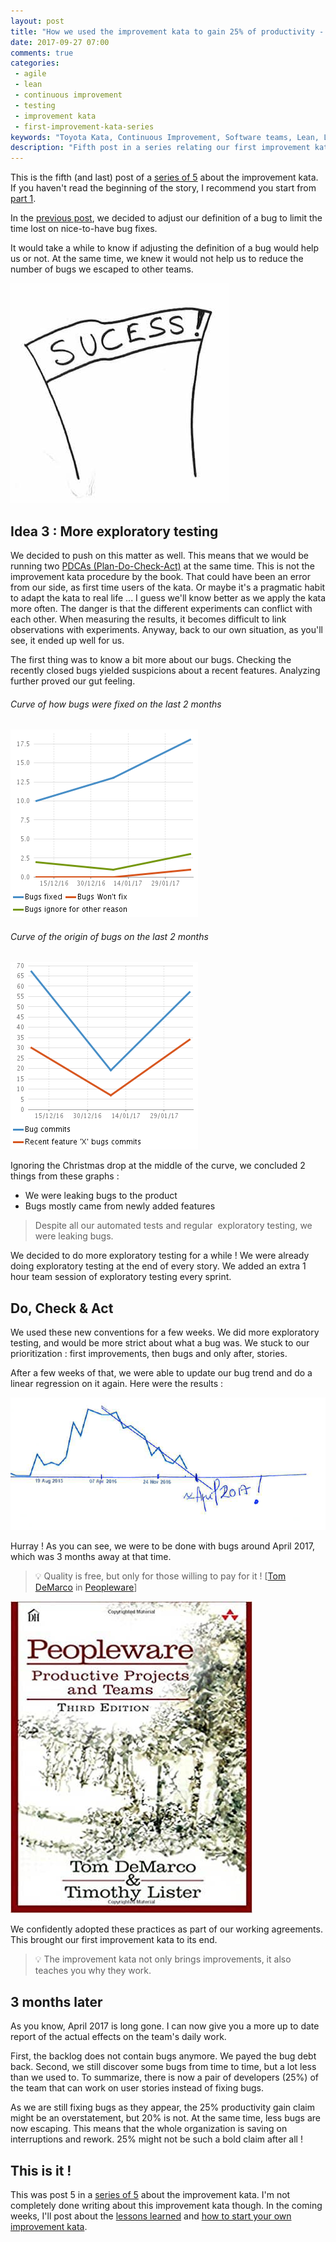 ```yaml
---
layout: post
title: "How we used the improvement kata to gain 25% of productivity - Part 5"
date: 2017-09-27 07:00
comments: true
categories:
 - agile
 - lean
 - continuous improvement
 - testing
 - improvement kata
 - first-improvement-kata-series
keywords: "Toyota Kata, Continuous Improvement, Software teams, Lean, Lean Software, Agile, Scrum, Measure, Data, Bug Policy, Exploratory Testing"
description: "Fifth post in a series relating our first improvement kata. Covers the end of the Plan-Do-Check-Act phase, when we decide to do more exploratory testing, and the end consequence on the team"
---
```

This is the fifth (and last) post of a [series of 5](/blog/categories/first-improvement-kata-series/) about the improvement kata. If you haven't read the beginning of the story, I recommend you start from [part 1](/how-we-used-the-improvement-kata-to-gain-25-percent-of-productivity-part-1/).

In the [previous post](/how-we-used-the-improvement-kata-to-gain-25-percent-of-productivity-part-4/), we decided to adjust our definition of a bug to limit the time lost on nice-to-have bug fixes.  

It would take a while to know if adjusting the definition of a bug would help us or not. At the same time, we knew it would not help us to reduce the number of bugs we escaped to other teams.

![A 'SUCCESS' banner in the wind](../imgs/2017-09-27-how-we-used-the-improvement-kata-to-gain-25-percent-of-productivity-part-5/success-banner.jpg)

## Idea 3 : More exploratory testing

We decided to push on this matter as well. This means that we would be running two [PDCAs (Plan-Do-Check-Act)](https://en.wikipedia.org/wiki/PDCA) at the same time. This is not the improvement kata procedure by the book. That could have been an error from our side, as first time users of the kata. Or maybe it's a pragmatic habit to adapt the kata to real life ... I guess we'll know better as we apply the kata more often. The danger is that the different experiments can conflict with each other. When measuring the results, it becomes difficult to link observations with experiments. Anyway, back to our own situation, as you'll see, it ended up well for us.

The first thing was to know a bit more about our bugs. Checking the recently closed bugs yielded suspicions about a recent features. Analyzing further proved our gut feeling.

###### Curve of how bugs were fixed on the last 2 months

![Curve of how bugs were fixed on last 2 months](../imgs/2017-09-27-how-we-used-the-improvement-kata-to-gain-25-percent-of-productivity-part-5/fixed-bugs.png)

###### Curve of the origin of bugs on the last 2 months

![Curve of the origin of bugs on the last 2 months](../imgs/2017-09-27-how-we-used-the-improvement-kata-to-gain-25-percent-of-productivity-part-5/kind-of-bugs.png)



Ignoring the Christmas drop at the middle of the curve, we concluded 2 things from these graphs :

* We were leaking bugs to the product
* Bugs mostly came from newly added features

> Despite all our automated tests and regular  exploratory testing, we were leaking bugs.

We decided to do more exploratory testing for a while ! We were already doing exploratory testing at the end of every story. We added an extra 1 hour team session of exploratory testing every sprint.
## Do, Check & Act

We used these new conventions for a few weeks. We did more exploratory testing, and would be more strict about what a bug was. We stuck to our prioritization : first improvements, then bugs and only after, stories.

After a few weeks of that, we were able to update our bug trend and do a linear regression on it again. Here were the results :

![Curve of the origin of bugs on the last 2 months](../imgs/2017-09-27-how-we-used-the-improvement-kata-to-gain-25-percent-of-productivity-part-5/final-bug-trend.png)

Hurray ! As you can see, we were to be done with bugs around April 2017, which was 3 months away at that time.

> 💡 Quality is free, but only for those willing to pay for it ! [[Tom DeMarco](https://en.wikiquote.org/wiki/Tom_DeMarco) in [Peopleware](https://www.amazon.com/Peopleware-Productive-Projects-Teams-3rd/dp/0321934113/ref=pd_lpo_sbs_14_t_0?_encoding=UTF8&psc=1&refRID=9SX9Y3RG61NB7N9VJ6KS&dpID=61lAwzXfQiL&preST=_SX218_BO1,204,203,200_QL40_&dpSrc=detail)]

[![Cover of the 'Peopleware' book by Tom DeMarco & Timothy Lister](../imgs/2017-09-27-how-we-used-the-improvement-kata-to-gain-25-percent-of-productivity-part-5/peopleware.jpg)](https://www.amazon.com/Peopleware-Productive-Projects-Teams-3rd/dp/0321934113/ref=pd_lpo_sbs_14_t_0?_encoding=UTF8&psc=1&refRID=9SX9Y3RG61NB7N9VJ6KS&dpID=61lAwzXfQiL&preST=_SX218_BO1,204,203,200_QL40_&dpSrc=detail)

We confidently adopted these practices as part of our working agreements. This brought our first improvement kata to its end.

> 💡 The improvement kata not only brings improvements, it also teaches you why they work.

## 3 months later

As you know, April 2017 is long gone. I can now give you a more up to date report of the actual effects on the team's daily work. 

First, the backlog does not contain bugs anymore. We payed the bug debt back. Second, we still discover some bugs from time to time, but a lot less than we used to. To summarize, there is now a pair of developers (25%) of the team that can work on user stories instead of fixing bugs.

As we are still fixing bugs as they appear, the 25% productivity gain claim might be an overstatement, but 20% is not. At the same time, less bugs are now escaping. This means that the whole organization is saving on interruptions and rework. 25% might not be such a bold claim after all !

## This is it !

This was post 5 in a [series of 5](/blog/categories/first-improvement-kata-series/) about the improvement kata. I'm not completely done writing about this improvement kata though. In the coming weeks, I'll post about the [lessons learned](/lessons-learned-from-running-our-first-improvement-kata/) and [how to start your own improvement kata](/how-to-run-your-first-improvement-kata/).
